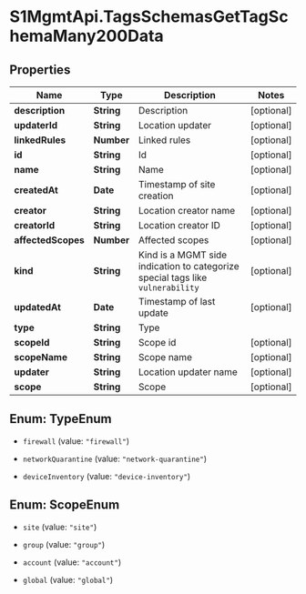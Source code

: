 # S1MgmtApi.TagsSchemasGetTagSchemaMany200Data

## Properties
Name | Type | Description | Notes
------------ | ------------- | ------------- | -------------
**description** | **String** | Description | [optional] 
**updaterId** | **String** | Location updater | [optional] 
**linkedRules** | **Number** | Linked rules | [optional] 
**id** | **String** | Id | [optional] 
**name** | **String** | Name | [optional] 
**createdAt** | **Date** | Timestamp of site creation | [optional] 
**creator** | **String** | Location creator name | [optional] 
**creatorId** | **String** | Location creator ID | [optional] 
**affectedScopes** | **Number** | Affected scopes | [optional] 
**kind** | **String** | Kind is a MGMT side indication to categorize special tags like `vulnerability` | [optional] 
**updatedAt** | **Date** | Timestamp of last update | [optional] 
**type** | **String** | Type | 
**scopeId** | **String** | Scope id | [optional] 
**scopeName** | **String** | Scope name | [optional] 
**updater** | **String** | Location updater name | [optional] 
**scope** | **String** | Scope | [optional] 


<a name="TypeEnum"></a>
## Enum: TypeEnum


* `firewall` (value: `"firewall"`)

* `networkQuarantine` (value: `"network-quarantine"`)

* `deviceInventory` (value: `"device-inventory"`)




<a name="ScopeEnum"></a>
## Enum: ScopeEnum


* `site` (value: `"site"`)

* `group` (value: `"group"`)

* `account` (value: `"account"`)

* `global` (value: `"global"`)





